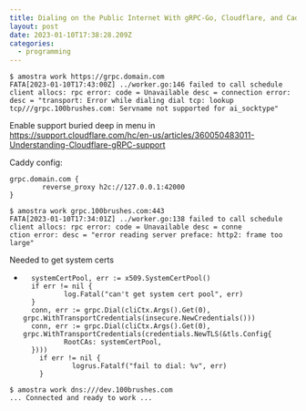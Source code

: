 ```yaml
---
title: Dialing on the Public Internet With gRPC-Go, Cloudflare, and Caddy
layout: post
date: 2023-01-10T17:38:28.209Z
categories:
  - programming
---
```


```
$ amostra work https://grpc.domain.com
FATA[2023-01-10T17:43:00Z] ../worker.go:146 failed to call schedule client allocs: rpc error: code = Unavailable desc = connection error: desc = "transport: Error while dialing dial tcp: lookup tcp///grpc.100brushes.com: Servname not supported for ai_socktype"
```

Enable support buried deep in menu in https://support.cloudflare.com/hc/en-us/articles/360050483011-Understanding-Cloudflare-gRPC-support 

Caddy config:

```
grpc.domain.com {
        reverse_proxy h2c://127.0.0.1:42000
}
```

```
$ amostra work grpc.100brushes.com:443                         
FATA[2023-01-10T17:34:01Z] ../worker.go:138 failed to call schedule client allocs: rpc error: code = Unavailable desc = conne
ction error: desc = "error reading server preface: http2: frame too large"
```

Needed to get system certs

* ```
    systemCertPool, err := x509.SystemCertPool()
    if err != nil {
            log.Fatal("can't get system cert pool", err)
    }
    conn, err := grpc.Dial(cliCtx.Args().Get(0), grpc.WithTransportCredentials(insecure.NewCredentials()))
    conn, err := grpc.Dial(cliCtx.Args().Get(0), grpc.WithTransportCredentials(credentials.NewTLS(&tls.Config{
            RootCAs: systemCertPool,
    })))
      if err != nil {
              logrus.Fatalf("fail to dial: %v", err)
      }
  ```

```
$ amostra work dns:///dev.100brushes.com
... Connected and ready to work ...
```
